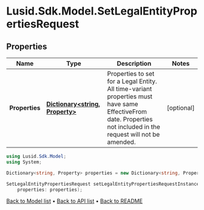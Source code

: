 # Lusid.Sdk.Model.SetLegalEntityPropertiesRequest

## Properties

Name | Type | Description | Notes
------------ | ------------- | ------------- | -------------
**Properties** | [**Dictionary&lt;string, Property&gt;**](Property.md) | Properties to set for a Legal Entity. All time-variant properties must have same EffectiveFrom date. Properties not included in the request will not be amended. | [optional] 

```csharp
using Lusid.Sdk.Model;
using System;

Dictionary<string, Property> properties = new Dictionary<string, Property>();

SetLegalEntityPropertiesRequest setLegalEntityPropertiesRequestInstance = new SetLegalEntityPropertiesRequest(
    properties: properties);
```

[Back to Model list](../README.md#documentation-for-models) &#8226; [Back to API list](../README.md#documentation-for-api-endpoints) &#8226; [Back to README](../README.md)
